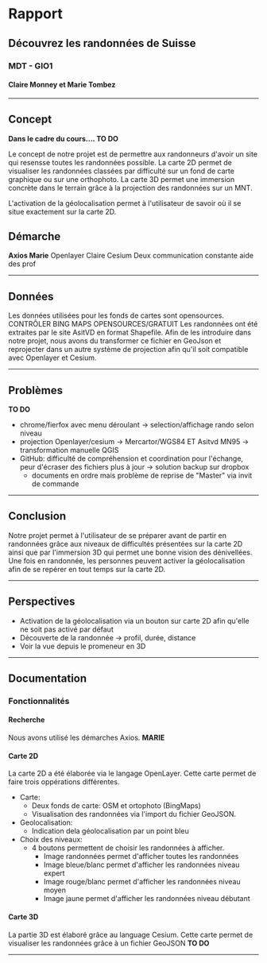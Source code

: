 # Rapport 
## Découvrez les randonnées de Suisse
### MDT - GIO1
#### Claire Monney et Marie Tombez

___

## Concept
**Dans le cadre du cours.... TO DO**

Le concept de notre projet est de permettre aux randonneurs d'avoir un site qui resensse toutes les randonnées possible. La carte 2D permet de visualiser les randonnées classées par difficulté sur un fond de carte graphique ou sur une orthophoto. La carte 3D permet une immersion concrète dans le terrain grâce à la projection des randonnées sur un MNT.

L'activation de la géolocalisation permet à l'utilisateur de savoir où il se situe exactement sur la carte 2D.

## Démarche

**Axios Marie**
Openlayer Claire
Cesium Deux
communication constante
aide des prof
___

## Données
Les données utilisées pour les fonds de cartes sont opensources. CONTRÔLER BING MAPS OPENSOURCES/GRATUIT
Les randonnées ont été extraites par le site AsitVD en format Shapefile. Afin de les introduire dans notre projet, nous avons du transformer ce fichier en GeoJson et reprojecter dans un autre système de projection afin qu'il soit compatible avec Openlayer et Cesium.
___

## Problèmes
**TO DO**
+ chrome/fierfox avec menu déroulant -> selection/affichage rando selon niveau
+ projection Openlayer/cesium -> Mercartor/WGS84 ET Asitvd MN95 -> transformation manuelle QGIS
+ GitHub: difficulté de compréhension et coordination pour l'échange, peur d'écraser des fichiers plus à jour -> solution backup sur dropbox
  * documents en ordre mais problème de reprise de "Master" via invit de commande
___

## Conclusion
Notre projet permet à l'utilisateur de se préparer avant de partir en randonnées grâce aux niveaux de difficultés présentées sur la carte 2D ainsi que par l'immersion 3D qui permet une bonne vision des dénivellées. 
Une fois en randonnée, les personnes peuvent activer la géolocalisation afin de se repérer en tout temps sur la carte 2D.
___

## Perspectives
+ Activation de la géolocalisation via un bouton sur carte 2D afin qu'elle ne soit pas activé par défaut
+ Découverte de la randonnée -> profil, durée, distance
+ Voir la vue depuis le promeneur en 3D

___

## Documentation
### Fonctionnalités
#### Recherche
Nous avons utilisé les démarches Axios.
**MARIE**
#### Carte 2D
La carte 2D a été élaborée via le langage OpenLayer. Cette carte permet de faire trois oppérations différentes.
+ Carte: 
  * Deux fonds de carte: OSM et ortophoto (BingMaps)
  * Visualisation des randonnées via l'import du fichier GeoJSON.
+ Geolocalisation:
  * Indication dela géolocalisation par un point bleu
+ Choix des niveaux:
  * 4 boutons permettent de choisir les randonnées à afficher.
    + Image randonnées permet d'afficher toutes les randonnées
    + Image bleue/blanc permet d'afficher les randonnées niveau expert
    + Image rouge/blanc permet d'afficher les randonnées niveau moyen
    + Image jaune permet d'afficher les randonnées niveau débutant
#### Carte 3D
La partie 3D est élaboré grâce au language Cesium. Cette carte permet de visualiser les randonnées grâce à un fichier GeoJSON
**TO DO**
___
